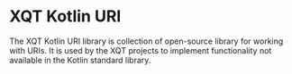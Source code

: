 # XQT Kotlin URI
The XQT Kotlin URI library is collection of open-source library for working
with URIs. It is used by the XQT projects to implement functionality not
available in the Kotlin standard library.
